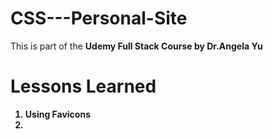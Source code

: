 # CSS---Personal-Site
This is part of the <b> Udemy Full Stack Course by Dr.Angela Yu <b>
<h1> Lessons Learned </h1>
<ol>
  <li>Using Favicons<li>
</ul>
